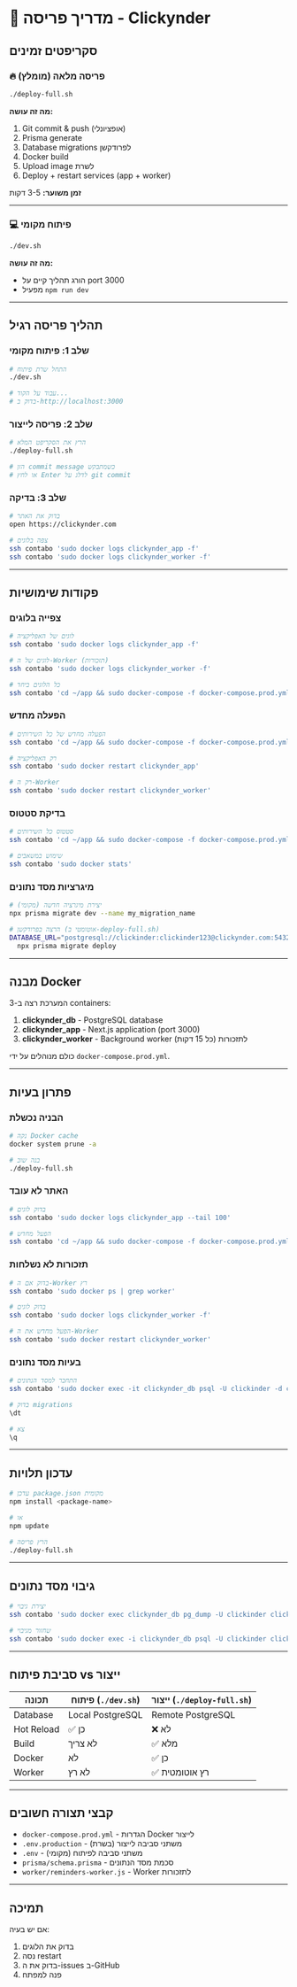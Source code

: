 # 🚀 מדריך פריסה - Clickynder

## סקריפטים זמינים

### 🔥 פריסה מלאה (מומלץ)
```bash
./deploy-full.sh
```

**מה זה עושה:**
1. Git commit & push (אופציונלי)
2. Prisma generate
3. Database migrations לפרודקשן
4. Docker build
5. Upload image לשרת
6. Deploy + restart services (app + worker)

**זמן משוער:** 3-5 דקות

---

### 💻 פיתוח מקומי
```bash
./dev.sh
```

**מה זה עושה:**
- הורג תהליך קיים על port 3000
- מפעיל `npm run dev`

---

## תהליך פריסה רגיל

### שלב 1: פיתוח מקומי
```bash
# התחל שרת פיתוח
./dev.sh

# עבוד על הקוד...
# בדוק ב-http://localhost:3000
```

### שלב 2: פריסה לייצור
```bash
# הרץ את הסקריפט המלא
./deploy-full.sh

# הזן commit message כשמתבקש
# או לחץ Enter לדלג על git commit
```

### שלב 3: בדיקה
```bash
# בדוק את האתר
open https://clickynder.com

# צפה בלוגים
ssh contabo 'sudo docker logs clickynder_app -f'
ssh contabo 'sudo docker logs clickynder_worker -f'
```

---

## פקודות שימושיות

### צפייה בלוגים
```bash
# לוגים של האפליקציה
ssh contabo 'sudo docker logs clickynder_app -f'

# לוגים של ה-Worker (תזכורות)
ssh contabo 'sudo docker logs clickynder_worker -f'

# כל הלוגים ביחד
ssh contabo 'cd ~/app && sudo docker-compose -f docker-compose.prod.yml logs -f'
```

### הפעלה מחדש
```bash
# הפעלה מחדש של כל השירותים
ssh contabo 'cd ~/app && sudo docker-compose -f docker-compose.prod.yml restart'

# רק האפליקציה
ssh contabo 'sudo docker restart clickynder_app'

# רק ה-Worker
ssh contabo 'sudo docker restart clickynder_worker'
```

### בדיקת סטטוס
```bash
# סטטוס כל השירותים
ssh contabo 'cd ~/app && sudo docker-compose -f docker-compose.prod.yml ps'

# שימוש במשאבים
ssh contabo 'sudo docker stats'
```

### מיגרציות מסד נתונים
```bash
# יצירת מיגרציה חדשה (מקומי)
npx prisma migrate dev --name my_migration_name

# הרצה בפרודקשן (אוטומטי ב-deploy-full.sh)
DATABASE_URL="postgresql://clickinder:clickinder123@clickynder.com:5432/clickinder?schema=public" \
  npx prisma migrate deploy
```

---

## מבנה Docker

המערכת רצה ב-3 containers:

1. **clickynder_db** - PostgreSQL database
2. **clickynder_app** - Next.js application (port 3000)
3. **clickynder_worker** - Background worker לתזכורות (כל 15 דקות)

כולם מנוהלים על ידי `docker-compose.prod.yml`.

---

## פתרון בעיות

### הבניה נכשלת
```bash
# נקה Docker cache
docker system prune -a

# בנה שוב
./deploy-full.sh
```

### האתר לא עובד
```bash
# בדוק לוגים
ssh contabo 'sudo docker logs clickynder_app --tail 100'

# הפעל מחדש
ssh contabo 'cd ~/app && sudo docker-compose -f docker-compose.prod.yml restart'
```

### תזכורות לא נשלחות
```bash
# בדוק אם ה-Worker רץ
ssh contabo 'sudo docker ps | grep worker'

# בדוק לוגים
ssh contabo 'sudo docker logs clickynder_worker -f'

# הפעל מחדש את ה-Worker
ssh contabo 'sudo docker restart clickynder_worker'
```

### בעיות מסד נתונים
```bash
# התחבר למסד הנתונים
ssh contabo 'sudo docker exec -it clickynder_db psql -U clickinder -d clickinder'

# בדוק migrations
\dt

# צא
\q
```

---

## עדכון תלויות

```bash
# עדכן package.json מקומית
npm install <package-name>

# או
npm update

# הרץ פריסה
./deploy-full.sh
```

---

## גיבוי מסד נתונים

```bash
# יצירת גיבוי
ssh contabo 'sudo docker exec clickynder_db pg_dump -U clickinder clickinder > backup_$(date +%Y%m%d).sql'

# שחזור מגיבוי
ssh contabo 'sudo docker exec -i clickynder_db psql -U clickinder clickinder < backup.sql'
```

---

## סביבת פיתוח vs ייצור

| תכונה | פיתוח (`./dev.sh`) | ייצור (`./deploy-full.sh`) |
|-------|-------------------|--------------------------|
| Database | Local PostgreSQL | Remote PostgreSQL |
| Hot Reload | ✅ כן | ❌ לא |
| Build | לא צריך | ✅ מלא |
| Docker | לא | ✅ כן |
| Worker | לא רץ | ✅ רץ אוטומטית |

---

## קבצי תצורה חשובים

- `docker-compose.prod.yml` - הגדרות Docker לייצור
- `.env.production` - משתני סביבה לייצור (בשרת)
- `.env` - משתני סביבה לפיתוח (מקומי)
- `prisma/schema.prisma` - סכמת מסד הנתונים
- `worker/reminders-worker.js` - Worker לתזכורות

---

## תמיכה

אם יש בעיה:
1. בדוק את הלוגים
2. נסה restart
3. בדוק את ה-issues ב-GitHub
4. פנה למפתח
